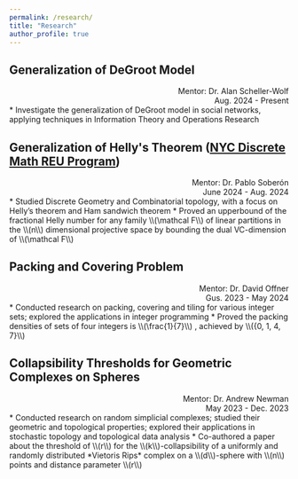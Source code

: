 ```yaml
---
permalink: /research/
title: "Research"
author_profile: true
---
```


## Generalization of DeGroot Model
<div style="text-align: right"> Mentor: Dr. Alan Scheller-Wolf </div>
<div style="text-align: right"> Aug. 2024 - Present </div>
* Investigate the generalization of DeGroot model in social networks, applying techniques in Information Theory and Operations Research

## Generalization of Helly's Theorem ([NYC Discrete Math REU Program](https://geometrynyc.wixsite.com/home/combinatorics-reu))
<div style="text-align: right"> Mentor: Dr. Pablo Soberón </div>
<div style="text-align: right"> June 2024 - Aug. 2024 </div>
* Studied Discrete Geometry and Combinatorial topology, with a focus on Helly’s theorem and Ham sandwich theorem
* Proved an upperbound of the fractional Helly number for any family \\(\mathcal F\\) of linear partitions in the \\(n\\)
  dimensional projective space by bounding the dual VC-dimension of \\(\mathcal F\\)


## Packing and Covering Problem
<div style="text-align: right"> Mentor: Dr. David Offner </div>
<div style="text-align: right"> Gus. 2023 - May 2024 </div>
* Conducted research on packing, covering and tiling for various integer sets; explored the applications
in integer programming
* Proved the packing densities of sets of four integers is \\(\frac{1}{7}\\) , achieved by \\({0, 1, 4, 7}\\)

## Collapsibility Thresholds for Geometric Complexes on Spheres
<div style="text-align: right"> Mentor: Dr. Andrew Newman </div>
<div style="text-align: right"> May 2023 - Dec. 2023 </div>
* Conducted research on random simplicial complexes; studied their geometric and topological
properties; explored their applications in stochastic topology and topological data analysis
* Co-authored a paper about the threshold of \\(r\\) for the \\(k\\)-collapsibility of a uniformly and randomly
distributed *Vietoris Rips* complex on a \\(d\\)-sphere with \\(n\\) points and distance parameter \\(r\\)
